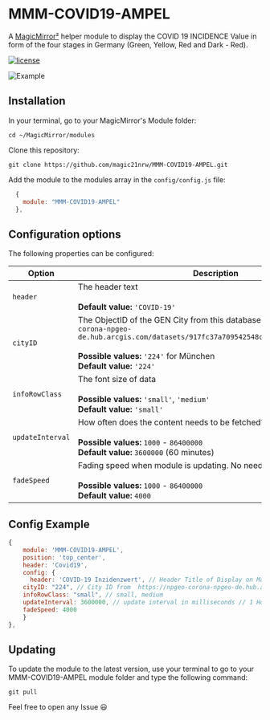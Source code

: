 # MMM-COVID19-AMPEL
A [MagicMirror²](https://magicmirror.builders) helper module to display the COVID 19 INCIDENCE Value in form of the four stages in Germany (Green, Yellow, Red and Dark - Red).

[![license](https://img.shields.io/github/license/mashape/apistatus.svg)](https://raw.githubusercontent.com/magic21nrw/MMM-COVID19-AMPEL/master/LICENSE)

![Example](.github/screenshot.png) 

## Installation

In your terminal, go to your MagicMirror's Module folder:
````
cd ~/MagicMirror/modules
````

Clone this repository:
````
git clone https://github.com/magic21nrw/MMM-COVID19-AMPEL.git
````

Add the module to the modules array in the `config/config.js` file:
````javascript
  {
    module: "MMM-COVID19-AMPEL"
  },
````

## Configuration options

The following properties can be configured:


| Option                       | Description
| ---------------------------- | -----------
| `header`                     | The header text <br><br> **Default value:** `'COVID-19'`
| `cityID`                     | The ObjectID of the GEN City from this database: `'https://npgeo-corona-npgeo-de.hub.arcgis.com/datasets/917fc37a709542548cc3be077a786c17_0/data'` <br><br> **Possible values:** `'224'` for München <br> **Default value:** `'224'`
| `infoRowClass`               | The font size of data <br><br> **Possible values:** `'small'`, `'medium'` <br> **Default value:** `'small'`
| `updateInterval`             | How often does the content needs to be fetched? (Milliseconds) <br><br> **Possible values:** `1000` - `86400000` <br> **Default value:** `3600000` (60 minutes)
| `fadeSpeed`                  | Fading speed when module is updating. No need to change it... <br><br> **Possible values:** `1000` - `86400000` <br> **Default value:** `4000`

## Config Example

````javascript
{
	module: 'MMM-COVID19-AMPEL',
	position: 'top_center',
	header: 'Covid19',
	config:	{
	  header: 'COVID-19 Inzidenzwert', // Header Title of Display on MagicMirror
    cityID: "224", // City ID from  https://npgeo-corona-npgeo-de.hub.arcgis.com/datasets/917fc37a709542548cc3be077a786c17_0/data
    infoRowClass: "small", // small, medium
    updateInterval: 3600000, // update interval in milliseconds // 1 Hour - Values are only refreshed every 24 H on Server
    fadeSpeed: 4000
	}
},
````

## Updating

To update the module to the latest version, use your terminal to go to your MMM-COVID19-AMPEL module folder and type the following command:

````
git pull
```` 

Feel free to open any Issue :smiley:
